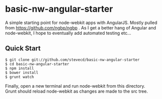basic-nw-angular-starter
========================
A simple starting point for node-webkit apps with AngularJS.  Mostly pulled from
https://github.com/ngbp/ngbp . As I get a better hang of Angular and node-webkit,
I hope to eventually add automated testing etc...

## Quick Start
```
$ git clone git://github.com/stevecd/basic-nw-angular-starter
$ cd basic-nw-angular-starter
$ npm install
$ bower install
$ grunt watch
```

Finally, open a new terminal and run node-webkit from this directory.  
Grunt should reload node-webkit as changes are made to the src tree.
